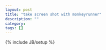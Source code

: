 ```yaml
---
layout: post
title: "take screen shot with monkeyrunner"
description: ""
category: 
tags: []
---
```

{% include JB/setup %}
